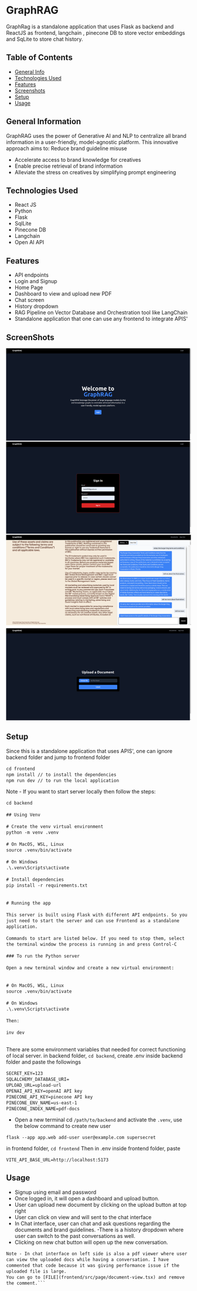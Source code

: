 # GraphRAG
GraphRag is a standalone application that uses Flask as backend and ReactJS as frontend, langchain , pinecone DB to store vector embeddings and SqLite to store chat history.

## Table of Contents
* [General Info](#general-information)
* [Technologies Used](#technologies-used)
* [Features](#features)
* [Screenshots](#screenshots)
* [Setup](#setup)
* [Usage](#usage)


## General Information
GraphRAG uses the power of Generative AI and NLP to centralize all brand information in a user-friendly, model-agnostic platform. This innovative approach aims to:
Reduce brand guideline misuse
- Accelerate access to brand knowledge for creatives
- Enable precise retrieval of brand information
- Alleviate the stress on creatives by simplifying prompt engineering

## Technologies Used
- React JS
- Python 
- Flask
- SqlLite
- Pinecone DB
- Langchain
- Open AI API

## Features
- API endpoints 
- Login and Signup
- Home Page
- Dashboard to view and upload new PDF
- Chat screen
- History dropdown 
- RAG Pipeline on Vector Database and Orchestration tool like LangChain
- Standalone application that one can use any frontend to integrate APIS'

## ScreenShots
<img src="screenshots/1.png" />
<img src="screenshots/2.png" />
<img src="screenshots/3.png" />
<img src="screenshots/4.png" />



## Setup
Since this is a standalone application that uses APIS', one can ignore backend folder and jump to frontend folder
```
cd frontend
npm install // to install the dependencies
npm run dev // to run the local application
```
Note - If you want to start server locally then follow the steps:
```
cd backend

## Using Venv 

# Create the venv virtual environment
python -m venv .venv

# On MacOS, WSL, Linux
source .venv/bin/activate

# On Windows
.\.venv\Scripts\activate

# Install dependencies
pip install -r requirements.txt


# Running the app 

This server is built using Flask with different API endpoints. So you just need to start the server and can use Frontend as a standalone application.

Commands to start are listed below. If you need to stop them, select the terminal window the process is running in and press Control-C

### To run the Python server

Open a new terminal window and create a new virtual environment:


# On MacOS, WSL, Linux
source .venv/bin/activate

# On Windows
.\.venv\Scripts\activate

Then:

inv dev


```

There are some environment variables that needed for correct functioning of local server. 
in backend folder,
```cd backend```,
create .env inside backend folder and paste the followings

```
SECRET_KEY=123
SQLALCHEMY_DATABASE_URI=
UPLOAD_URL=upload-url
OPENAI_API_KEY=openAI API key
PINECONE_API_KEY=pinecone API key
PINECONE_ENV_NAME=us-east-1
PINECONE_INDEX_NAME=pdf-docs
```
- Open a new terminal cd `/path/to/backend` and activate the `.venv`, use the below command to create new user
```
flask --app app.web add-user user@example.com supersecret
```

in frontend folder, 
```cd frontend```
Then in .env inside frontend folder, paste 
```
VITE_API_BASE_URL=http://localhost:5173
```

## Usage
- Signup using email and password
- Once logged in, it will open a dashboard and upload button.
- User can upload new document by clicking on the upload button at top right
- User can click on view and will sent to the chat interface
- In Chat interface, user can chat and ask questions regarding the documents and brand guidelines.
-There is a history dropdown where user can switch to the past conversations as well.
-  Clicking on new chat button will open up the new conversation.



```
Note - In chat interface on left side is also a pdf viewer where user can view the uploaded docs while having a conversation. I have commented that code because it was giving performance issue if the uploaded file is large.
You can go to [FILE](frontend/src/page/document-view.tsx) and remove the comment.```




